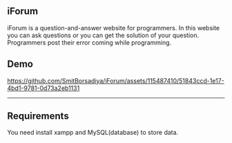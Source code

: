 ## iForum

iForum is a question-and-answer website for programmers. In this website you can ask questions or you can get the solution of your question. Programmers post their error coming while programming.

## Demo

https://github.com/SmitBorsadiya/iForum/assets/115487410/51843ccd-1e17-4bd1-9781-0d73a2eb1131

---
## Requirements

You need install xampp and MySQL(database) to store data.
